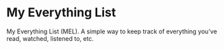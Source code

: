 # My Everything List
My Everything List (MEL). A simple way to keep track of everything you've read, watched, listened to, etc. 
